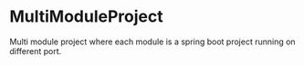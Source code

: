 # MultiModuleProject
Multi module project where each module is a spring boot project running on different port.
